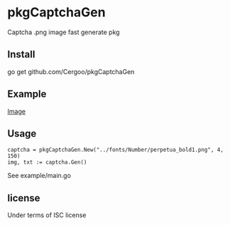 pkgCaptchaGen
======
Captcha .png image fast generate pkg
  
Install
-------
go get github.com/Cergoo/pkgCaptchaGen

Example
-------
[Image](https://github.com/Cergoo/pkgCaptchaGen/example/1.png)

Usage
-----
    captcha = pkgCaptchaGen.New("../fonts/Number/perpetua_bold1.png", 4, 150)
    img, txt := captcha.Gen()
    
See example/main.go

license
-------
Under terms of ISC license      